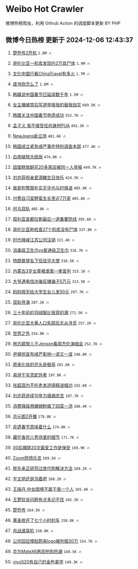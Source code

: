 # Weibo Hot Crawler 



微博热榜爬虫，利用 Github Action 的调度脚本更新 BY PHP 


## 微博今日热榜 更新于 2024-12-06 12:43:37 
1. [楚乔传2开机](https://s.weibo.com/weibo?q=%E6%A5%9A%E4%B9%94%E4%BC%A02%E5%BC%80%E6%9C%BA&t=31&band_rank=1&Refer=top) `2.8M 🔥` 

1. [哥伦比亚一机库发现约2万具尸体](https://s.weibo.com/weibo?q=%23%E5%93%A5%E4%BC%A6%E6%AF%94%E4%BA%9A%E4%B8%80%E6%9C%BA%E5%BA%93%E5%8F%91%E7%8E%B0%E7%BA%A62%E4%B8%87%E5%85%B7%E5%B0%B8%E4%BD%93%23&t=31&band_rank=2&Refer=top) `1.9M 🔥` 

1. [文化中国行看ChinaTravel有多火](https://s.weibo.com/weibo?q=%23%E6%96%87%E5%8C%96%E4%B8%AD%E5%9B%BD%E8%A1%8C%E7%9C%8BChinaTravel%E6%9C%89%E5%A4%9A%E7%81%AB%23&t=31&band_rank=3&Refer=top) `1.7M 🔥` 

1. [虞书欣怎么了](https://s.weibo.com/weibo?q=%23%E8%99%9E%E4%B9%A6%E6%AC%A3%E6%80%8E%E4%B9%88%E4%BA%86%23&t=31&band_rank=4&Refer=top) `1.6M 🔥` 

1. [韩媒说中国春节已延续数千年](https://s.weibo.com/weibo?q=%23%E9%9F%A9%E5%AA%92%E8%AF%B4%E4%B8%AD%E5%9B%BD%E6%98%A5%E8%8A%82%E5%B7%B2%E5%BB%B6%E7%BB%AD%E6%95%B0%E5%8D%83%E5%B9%B4%23&t=31&band_rank=5&Refer=top) `1.5M 🔥` 

1. [女主播被禁后写道举报我的替我挡灾](https://s.weibo.com/weibo?q=%23%E5%A5%B3%E4%B8%BB%E6%92%AD%E8%A2%AB%E7%A6%81%E5%90%8E%E5%86%99%E9%81%93%E4%B8%BE%E6%8A%A5%E6%88%91%E7%9A%84%E6%9B%BF%E6%88%91%E6%8C%A1%E7%81%BE%23&t=31&band_rank=6&Refer=top) `669.5K 🔥` 

1. [韩媒关注中国春节申遗成功](https://s.weibo.com/weibo?q=%23%E9%9F%A9%E5%AA%92%E5%85%B3%E6%B3%A8%E4%B8%AD%E5%9B%BD%E6%98%A5%E8%8A%82%E7%94%B3%E9%81%97%E6%88%90%E5%8A%9F%23&t=31&band_rank=7&Refer=top) `552.7K 🔥` 

1. [孟子义 我不接受任何身材PUA](https://s.weibo.com/weibo?q=%E5%AD%9F%E5%AD%90%E4%B9%89%20%E6%88%91%E4%B8%8D%E6%8E%A5%E5%8F%97%E4%BB%BB%E4%BD%95%E8%BA%AB%E6%9D%90PUA&t=31&band_rank=8&Refer=top) `491.3K 🔥` 

1. [NewJeans新立场](https://s.weibo.com/weibo?q=%23NewJeans%E6%96%B0%E7%AB%8B%E5%9C%BA%23&t=31&band_rank=9&Refer=top) `481.6K 🔥` 

1. [韩国成立紧急戒严事件特别调查本部](https://s.weibo.com/weibo?q=%23%E9%9F%A9%E5%9B%BD%E6%88%90%E7%AB%8B%E7%B4%A7%E6%80%A5%E6%88%92%E4%B8%A5%E4%BA%8B%E4%BB%B6%E7%89%B9%E5%88%AB%E8%B0%83%E6%9F%A5%E6%9C%AC%E9%83%A8%23&t=31&band_rank=10&Refer=top) `477.4K 🔥` 

1. [白夜破晓大结局](https://s.weibo.com/weibo?q=%E7%99%BD%E5%A4%9C%E7%A0%B4%E6%99%93%E5%A4%A7%E7%BB%93%E5%B1%80&t=31&band_rank=11&Refer=top) `474.0K 🔥` 

1. [因蛋糕放鲜花20多家店被同一人举报](https://s.weibo.com/weibo?q=%23%E5%9B%A0%E8%9B%8B%E7%B3%95%E6%94%BE%E9%B2%9C%E8%8A%B120%E5%A4%9A%E5%AE%B6%E5%BA%97%E8%A2%AB%E5%90%8C%E4%B8%80%E4%BA%BA%E4%B8%BE%E6%8A%A5%23&t=31&band_rank=12&Refer=top) `449.7K 🔥` 

1. [刘亦菲祝亲爱滴糖生日快乐](https://s.weibo.com/weibo?q=%23%E5%88%98%E4%BA%A6%E8%8F%B2%E7%A5%9D%E4%BA%B2%E7%88%B1%E6%BB%B4%E7%B3%96%E7%94%9F%E6%97%A5%E5%BF%AB%E4%B9%90%23&t=31&band_rank=13&Refer=top) `424.3K 🔥` 

1. [我是刑警既朴实无华也与时俱进](https://s.weibo.com/weibo?q=%23%E6%88%91%E6%98%AF%E5%88%91%E8%AD%A6%E6%97%A2%E6%9C%B4%E5%AE%9E%E6%97%A0%E5%8D%8E%E4%B9%9F%E4%B8%8E%E6%97%B6%E4%BF%B1%E8%BF%9B%23&t=31&band_rank=14&Refer=top) `405.9K 🔥` 

1. [付费自习室野蛮生长至近7万家](https://s.weibo.com/weibo?q=%23%E4%BB%98%E8%B4%B9%E8%87%AA%E4%B9%A0%E5%AE%A4%E9%87%8E%E8%9B%AE%E7%94%9F%E9%95%BF%E8%87%B3%E8%BF%917%E4%B8%87%E5%AE%B6%23&t=31&band_rank=15&Refer=top) `405.8K 🔥` 

1. [何与双轨](https://s.weibo.com/weibo?q=%E4%BD%95%E4%B8%8E%E5%8F%8C%E8%BD%A8&t=31&band_rank=16&Refer=top) `405.8K 🔥` 

1. [叙利亚首都仅剩最后一道重要防线](https://s.weibo.com/weibo?q=%23%E5%8F%99%E5%88%A9%E4%BA%9A%E9%A6%96%E9%83%BD%E4%BB%85%E5%89%A9%E6%9C%80%E5%90%8E%E4%B8%80%E9%81%93%E9%87%8D%E8%A6%81%E9%98%B2%E7%BA%BF%23&t=31&band_rank=17&Refer=top) `395.6K 🔥` 

1. [哥伦比亚称检查27个机库没有尸体](https://s.weibo.com/weibo?q=%23%E5%93%A5%E4%BC%A6%E6%AF%94%E4%BA%9A%E7%A7%B0%E6%A3%80%E6%9F%A527%E4%B8%AA%E6%9C%BA%E5%BA%93%E6%B2%A1%E6%9C%89%E5%B0%B8%E4%BD%93%23&t=31&band_rank=18&Refer=top) `337.8K 🔥` 

1. [时代峰峻江苏公司注销](https://s.weibo.com/weibo?q=%23%E6%97%B6%E4%BB%A3%E5%B3%B0%E5%B3%BB%E6%B1%9F%E8%8B%8F%E5%85%AC%E5%8F%B8%E6%B3%A8%E9%94%80%23&t=31&band_rank=19&Refer=top) `321.4K 🔥` 

1. [消毒级卫生巾vs普通级卫生巾](https://s.weibo.com/weibo?q=%23%E6%B6%88%E6%AF%92%E7%BA%A7%E5%8D%AB%E7%94%9F%E5%B7%BEvs%E6%99%AE%E9%80%9A%E7%BA%A7%E5%8D%AB%E7%94%9F%E5%B7%BE%23&t=31&band_rank=20&Refer=top) `316.7K 🔥` 

1. [特朗普提名下任驻华大使](https://s.weibo.com/weibo?q=%23%E7%89%B9%E6%9C%97%E6%99%AE%E6%8F%90%E5%90%8D%E4%B8%8B%E4%BB%BB%E9%A9%BB%E5%8D%8E%E5%A4%A7%E4%BD%BF%23&t=31&band_rank=21&Refer=top) `316.5K 🔥` 

1. [内蒙古3岁女童被虐案一审宣判](https://s.weibo.com/weibo?q=%23%E5%86%85%E8%92%99%E5%8F%A43%E5%B2%81%E5%A5%B3%E7%AB%A5%E8%A2%AB%E8%99%90%E6%A1%88%E4%B8%80%E5%AE%A1%E5%AE%A3%E5%88%A4%23&t=31&band_rank=22&Refer=top) `315.1K 🔥` 

1. [大爷遇电信诈骗反赚骗子5万元](https://s.weibo.com/weibo?q=%23%E5%A4%A7%E7%88%B7%E9%81%87%E7%94%B5%E4%BF%A1%E8%AF%88%E9%AA%97%E5%8F%8D%E8%B5%9A%E9%AA%97%E5%AD%905%E4%B8%87%E5%85%83%23&t=31&band_rank=23&Refer=top) `313.5K 🔥` 

1. [妈妈按天给大学生女儿发50元](https://s.weibo.com/weibo?q=%23%E5%A6%88%E5%A6%88%E6%8C%89%E5%A4%A9%E7%BB%99%E5%A4%A7%E5%AD%A6%E7%94%9F%E5%A5%B3%E5%84%BF%E5%8F%9150%E5%85%83%23&t=31&band_rank=24&Refer=top) `297.7K 🔥` 

1. [双轨导演](https://s.weibo.com/weibo?q=%E5%8F%8C%E8%BD%A8%E5%AF%BC%E6%BC%94&t=31&band_rank=25&Refer=top) `287.2K 🔥` 

1. [三十年前的羽绒服比我穿的潮](https://s.weibo.com/weibo?q=%23%E4%B8%89%E5%8D%81%E5%B9%B4%E5%89%8D%E7%9A%84%E7%BE%BD%E7%BB%92%E6%9C%8D%E6%AF%94%E6%88%91%E7%A9%BF%E7%9A%84%E6%BD%AE%23&t=31&band_rank=26&Refer=top) `271.5K 🔥` 

1. [哥伦比亚大量人口失踪后无从寻觅](https://s.weibo.com/weibo?q=%23%E5%93%A5%E4%BC%A6%E6%AF%94%E4%BA%9A%E5%A4%A7%E9%87%8F%E4%BA%BA%E5%8F%A3%E5%A4%B1%E8%B8%AA%E5%90%8E%E6%97%A0%E4%BB%8E%E5%AF%BB%E8%A7%85%23&t=31&band_rank=27&Refer=top) `257.2K 🔥` 

1. [世界之外](https://s.weibo.com/weibo?q=%E4%B8%96%E7%95%8C%E4%B9%8B%E5%A4%96&t=31&band_rank=28&Refer=top) `254.0K 🔥` 

1. [林志颖带儿子Jenson看周杰伦演唱会](https://s.weibo.com/weibo?q=%23%E6%9E%97%E5%BF%97%E9%A2%96%E5%B8%A6%E5%84%BF%E5%AD%90Jenson%E7%9C%8B%E5%91%A8%E6%9D%B0%E4%BC%A6%E6%BC%94%E5%94%B1%E4%BC%9A%23&t=31&band_rank=29&Refer=top) `252.7K 🔥` 

1. [尹锡悦宣布戒严影响一波又一波](https://s.weibo.com/weibo?q=%23%E5%B0%B9%E9%94%A1%E6%82%A6%E5%AE%A3%E5%B8%83%E6%88%92%E4%B8%A5%E5%BD%B1%E5%93%8D%E4%B8%80%E6%B3%A2%E5%8F%88%E4%B8%80%E6%B3%A2%23&t=31&band_rank=30&Refer=top) `246.8K 🔥` 

1. [原来化妆的尽头是极简](https://s.weibo.com/weibo?q=%23%E5%8E%9F%E6%9D%A5%E5%8C%96%E5%A6%86%E7%9A%84%E5%B0%BD%E5%A4%B4%E6%98%AF%E6%9E%81%E7%AE%80%23&t=31&band_rank=31&Refer=top) `201.6K 🔥` 

1. [易烊千玺灵蛇外套](https://s.weibo.com/weibo?q=%23%E6%98%93%E7%83%8A%E5%8D%83%E7%8E%BA%E7%81%B5%E8%9B%87%E5%A4%96%E5%A5%97%23&t=31&band_rank=32&Refer=top) `197.0K 🔥` 

1. [张韶涵为不吃老本选择精进唱功](https://s.weibo.com/weibo?q=%23%E5%BC%A0%E9%9F%B6%E6%B6%B5%E4%B8%BA%E4%B8%8D%E5%90%83%E8%80%81%E6%9C%AC%E9%80%89%E6%8B%A9%E7%B2%BE%E8%BF%9B%E5%94%B1%E5%8A%9F%23&t=31&band_rank=33&Refer=top) `192.6K 🔥` 

1. [刘亦菲连续10年为唐嫣庆生](https://s.weibo.com/weibo?q=%23%E5%88%98%E4%BA%A6%E8%8F%B2%E8%BF%9E%E7%BB%AD10%E5%B9%B4%E4%B8%BA%E5%94%90%E5%AB%A3%E5%BA%86%E7%94%9F%23&t=31&band_rank=34&Refer=top) `187.7K 🔥` 

1. [消费降级用螺蛳粉做了四菜一汤](https://s.weibo.com/weibo?q=%E6%B6%88%E8%B4%B9%E9%99%8D%E7%BA%A7%E7%94%A8%E8%9E%BA%E8%9B%B3%E7%B2%89%E5%81%9A%E4%BA%86%E5%9B%9B%E8%8F%9C%E4%B8%80%E6%B1%A4&t=31&band_rank=35&Refer=top) `186.4K 🔥` 

1. [沧元图2开播](https://s.weibo.com/weibo?q=%E6%B2%A7%E5%85%83%E5%9B%BE2%E5%BC%80%E6%92%AD&t=31&band_rank=36&Refer=top) `179.8K 🔥` 

1. [非遗春节意味着什么](https://s.weibo.com/weibo?q=%23%E9%9D%9E%E9%81%97%E6%98%A5%E8%8A%82%E6%84%8F%E5%91%B3%E7%9D%80%E4%BB%80%E4%B9%88%23&t=31&band_rank=37&Refer=top) `174.0K 🔥` 

1. [藏在香奈儿秀场里的细节](https://s.weibo.com/weibo?q=%23%E8%97%8F%E5%9C%A8%E9%A6%99%E5%A5%88%E5%84%BF%E7%A7%80%E5%9C%BA%E9%87%8C%E7%9A%84%E7%BB%86%E8%8A%82%23&t=31&band_rank=38&Refer=top) `171.7K 🔥` 

1. [00后裸辞20次最爱工作是保安](https://s.weibo.com/weibo?q=%2300%E5%90%8E%E8%A3%B8%E8%BE%9E20%E6%AC%A1%E6%9C%80%E7%88%B1%E5%B7%A5%E4%BD%9C%E6%98%AF%E4%BF%9D%E5%AE%89%23&t=31&band_rank=39&Refer=top) `169.9K 🔥` 

1. [Zoom怒喷乐言](https://s.weibo.com/weibo?q=%23Zoom%E6%80%92%E5%96%B7%E4%B9%90%E8%A8%80%23&t=31&band_rank=40&Refer=top) `169.5K 🔥` 

1. [胖东来正研究过度代购解决方法](https://s.weibo.com/weibo?q=%23%E8%83%96%E4%B8%9C%E6%9D%A5%E6%AD%A3%E7%A0%94%E7%A9%B6%E8%BF%87%E5%BA%A6%E4%BB%A3%E8%B4%AD%E8%A7%A3%E5%86%B3%E6%96%B9%E6%B3%95%23&t=31&band_rank=41&Refer=top) `169.2K 🔥` 

1. [宇文玥还是泡着吧](https://s.weibo.com/weibo?q=%E5%AE%87%E6%96%87%E7%8E%A5%E8%BF%98%E6%98%AF%E6%B3%A1%E7%9D%80%E5%90%A7&t=31&band_rank=42&Refer=top) `168.2K 🔥` 

1. [王珞丹 中女困境不属于我一个人](https://s.weibo.com/weibo?q=%E7%8E%8B%E7%8F%9E%E4%B8%B9%20%E4%B8%AD%E5%A5%B3%E5%9B%B0%E5%A2%83%E4%B8%8D%E5%B1%9E%E4%BA%8E%E6%88%91%E4%B8%80%E4%B8%AA%E4%BA%BA&t=31&band_rank=43&Refer=top) `165.4K 🔥` 

1. [王楚钦说问题有点多记不住](https://s.weibo.com/weibo?q=%23%E7%8E%8B%E6%A5%9A%E9%92%A6%E8%AF%B4%E9%97%AE%E9%A2%98%E6%9C%89%E7%82%B9%E5%A4%9A%E8%AE%B0%E4%B8%8D%E4%BD%8F%23&t=31&band_rank=44&Refer=top) `165.3K 🔥` 

1. [楚乔传](https://s.weibo.com/weibo?q=%E6%A5%9A%E4%B9%94%E4%BC%A0&t=31&band_rank=45&Refer=top) `164.5K 🔥` 

1. [黄圣依开了七个小时的车](https://s.weibo.com/weibo?q=%23%E9%BB%84%E5%9C%A3%E4%BE%9D%E5%BC%80%E4%BA%86%E4%B8%83%E4%B8%AA%E5%B0%8F%E6%97%B6%E7%9A%84%E8%BD%A6%23&t=31&band_rank=46&Refer=top) `158.0K 🔥` 

1. [肖战递耳机](https://s.weibo.com/weibo?q=%23%E8%82%96%E6%88%98%E9%80%92%E8%80%B3%E6%9C%BA%23&t=31&band_rank=47&Refer=top) `158.0K 🔥` 

1. [公司回应撞脸蔚来logo被判赔30万](https://s.weibo.com/weibo?q=%23%E5%85%AC%E5%8F%B8%E5%9B%9E%E5%BA%94%E6%92%9E%E8%84%B8%E8%94%9A%E6%9D%A5logo%E8%A2%AB%E5%88%A4%E8%B5%9430%E4%B8%87%23&t=31&band_rank=48&Refer=top) `154.7K 🔥` 

1. [华为MateX6再现抢购热潮](https://s.weibo.com/weibo?q=%23%E5%8D%8E%E4%B8%BAMateX6%E5%86%8D%E7%8E%B0%E6%8A%A2%E8%B4%AD%E7%83%AD%E6%BD%AE%23&t=31&band_rank=49&Refer=top) `149.5K 🔥` 

1. [vivoS20有自己的金色美学](https://s.weibo.com/weibo?q=%23vivoS20%E6%9C%89%E8%87%AA%E5%B7%B1%E7%9A%84%E9%87%91%E8%89%B2%E7%BE%8E%E5%AD%A6%23&t=31&band_rank=50&Refer=top) `149.3K 🔥` 

